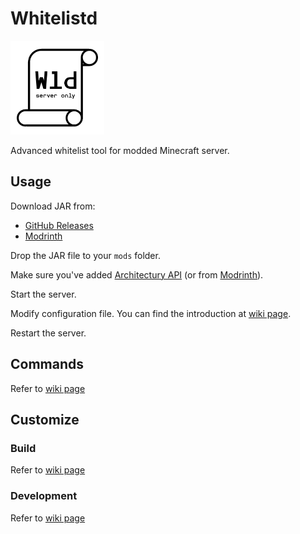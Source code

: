 # Whitelistd

<img src="https://github.com/ruattd/whitelistd/blob/main/common/src/main/resources/icon.png?raw=true" alt="icon" width="150"/>

Advanced whitelist tool for modded Minecraft server.

## Usage

Download JAR from:
   - [GitHub Releases](https://github.com/ruattd/whitelistd/releases/latest)
   - [Modrinth](https://modrinth.com/mod/whitelistd/versions)

Drop the JAR file to your `mods` folder.

Make sure you've added [Architectury API](https://github.com/architectury/architectury-api) (or from [Modrinth](https://modrinth.com/mod/architectury-api)).

Start the server.

Modify configuration file.
You can find the introduction at [wiki page](https://github.com/ruattd/whitelistd/wiki/Configuration).

Restart the server.

## Commands

Refer to [wiki page](https://github.com/ruattd/whitelistd/wiki/Commands)

## Customize

### Build

Refer to [wiki page](https://github.com/ruattd/whitelistd/wiki/Build)

### Development

Refer to [wiki page](https://github.com/ruattd/whitelistd/wiki/Development)

